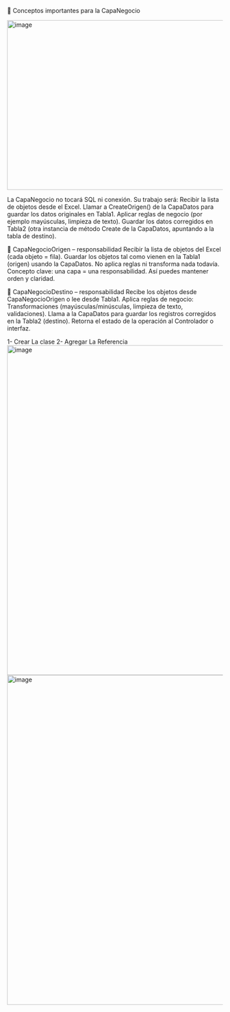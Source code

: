 🧠 Conceptos importantes para la CapaNegocio

<img width="752" height="395" alt="image" src="https://github.com/user-attachments/assets/fa0dfaf7-83a2-425b-8a08-5b3697f5a449" />


La CapaNegocio no tocará SQL ni conexión.
Su trabajo será:
Recibir la lista de objetos desde el Excel.
Llamar a CreateOrigen() de la CapaDatos para guardar los datos originales en Tabla1.
Aplicar reglas de negocio (por ejemplo mayúsculas, limpieza de texto).
Guardar los datos corregidos en Tabla2 (otra instancia de método Create de la CapaDatos, apuntando a la tabla de destino).


🧩 CapaNegocioOrigen – responsabilidad
Recibir la lista de objetos del Excel (cada objeto = fila).
Guardar los objetos tal como vienen en la Tabla1 (origen) usando la CapaDatos.
No aplica reglas ni transforma nada todavía.
Concepto clave: una capa = una responsabilidad. Así puedes mantener orden y claridad.

🧩 CapaNegocioDestino – responsabilidad
Recibe los objetos desde CapaNegocioOrigen o lee desde Tabla1.
Aplica reglas de negocio:
Transformaciones (mayúsculas/minúsculas, limpieza de texto, validaciones).
Llama a la CapaDatos para guardar los registros corregidos en la Tabla2 (destino).
Retorna el estado de la operación al Controlador o interfaz.


1- Crear La clase
2- Agregar La Referencia
<img width="1360" height="768" alt="image" src="https://github.com/user-attachments/assets/b881ed52-89b7-44dd-b92a-ea4be7b1f972" />
<img width="1360" height="768" alt="image" src="https://github.com/user-attachments/assets/8075209c-c7a9-4e81-9e55-a043a4ac6051" />

